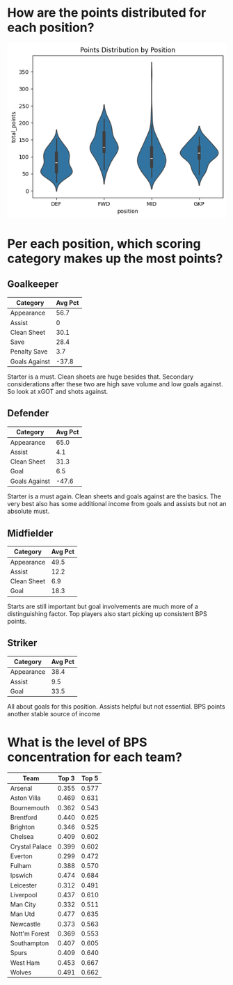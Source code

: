 # How are the points distributed for each position?
![](visualizations/point_position.png)

# Per each position, which scoring category makes up the most points?
## Goalkeeper
| Category      | Avg Pct |
| ------------- | ------- |
| Appearance    | 56.7    |
| Assist        | 0       |
| Clean Sheet   | 30.1    |
| Save          | 28.4    |
| Penalty Save  | 3.7     |
| Goals Against | -37.8   |

Starter is a must. Clean sheets are huge besides that. Secondary considerations after these two are high save volume and low goals against. So look at xGOT and shots against.

## Defender
| Category      | Avg Pct |
| ------------- | ------- |
| Appearance    | 65.0    |
| Assist        | 4.1     |
| Clean Sheet   | 31.3    |
| Goal          | 6.5     |
| Goals Against | -47.6   |

Starter is a must again. Clean sheets and goals against are the basics. The very best also has some additional income from goals and assists but not an absolute must.

## Midfielder
| Category    | Avg Pct |
| ----------- | ------- |
| Appearance  | 49.5    |
| Assist      | 12.2    |
| Clean Sheet | 6.9     |
| Goal        | 18.3    |

Starts are still important but goal involvements are much more of a distinguishing factor. Top players also start picking up consistent BPS points.

## Striker
| Category   | Avg Pct |
| ---------- | ------- |
| Appearance | 38.4    |
| Assist     | 9.5     |
| Goal       | 33.5    |

All about goals for this position. Assists helpful but not essential. BPS points another stable source of income

# What is the level of BPS concentration for each team?

| Team           | Top 3 | Top 5 |
| -------------- | ----- | ----- |
| Arsenal        | 0.355 | 0.577 |
| Aston Villa    | 0.469 | 0.631 |
| Bournemouth    | 0.362 | 0.543 |
| Brentford      | 0.440 | 0.625 |
| Brighton       | 0.346 | 0.525 |
| Chelsea        | 0.409 | 0.602 |
| Crystal Palace | 0.399 | 0.602 |
| Everton        | 0.299 | 0.472 |
| Fulham         | 0.388 | 0.570 |
| Ipswich        | 0.474 | 0.684 |
| Leicester      | 0.312 | 0.491 |
| Liverpool      | 0.437 | 0.610 |
| Man City       | 0.332 | 0.511 |
| Man Utd        | 0.477 | 0.635 |
| Newcastle      | 0.373 | 0.563 |
| Nott'm Forest  | 0.369 | 0.553 |
| Southampton    | 0.407 | 0.605 |
| Spurs          | 0.409 | 0.640 |
| West Ham       | 0.453 | 0.667 |
| Wolves         | 0.491 | 0.662 |

